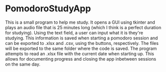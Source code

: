 # PomodoroStudyApp
This is a small program to help me study. It opens a GUI using tkinter and plays an audio file that is 25 minutes long (which I think is a perfect duration for studying).
Using the text field, a user can input what it is they're studying. This information is saved when starting a pomodoro session and can be exported to .xlsx and .csv, using the buttons, respectively.
The files will be exported to the same folder where the code is saved. 
The program attempts to read an .xlsx file with the current date when starting up. This allows for documenting progress and closing the app inbetween sessions on the same day.
